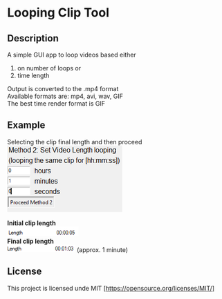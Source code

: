 # Looping Clip Tool

## Description
A simple GUI app to loop videos based either 
1. on number of loops or
1. time length   

Output is converted to the .mp4 format  
Available formats are: mp4, avi, wav, GIF  
The best time render format is GIF

## Example
Selecting the clip final length and then proceed  
![loop](example_img/loop_img.png)

**Initial clip length**  
![initial_length](example_img/initiallength.png)  
**Final clip length**  
![final_length](example_img/finallength.png) (approx. 1 minute)

## License
This project is licensed unde MIT [https://opensource.org/licenses/MIT/]
